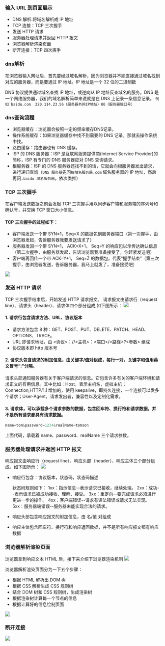 ### 输入 URL 到页面展示
- DNS 解析:将域名解析成 IP 地址
- TCP 连接：TCP 三次握手
- 发送 HTTP 请求
- 服务器处理请求并返回 HTTP 报文
- 浏览器解析渲染页面
- 断开连接：TCP 四次挥手

### dns解析

在浏览器输入网址后，首先要经过域名解析，因为浏览器并不能直接通过域名找到对应的服务器，而是要通过 IP 地址。IP 地址是一个 32 位的二进制数

DNS 协议提供通过域名查找 IP 地址，或逆向从 IP 地址反查域名的服务。DNS 是一个网络服务器，我们的域名解析简单来说就是在 DNS 上记录一条信息记录。
`例如 baidu.com  220.114.23.56（服务器外网IP地址）80（服务器端口号）`

### dns查询流程
- 浏览器缓存：浏览器会按照一定的频率缓存DNS记录。
- 操作系统缓存：如果浏览器缓存中找不到需要的 DNS 记录，那就去操作系统中找。
- 路由缓存：路由器也有 DNS 缓存。
- ISP 的 DNS 服务器：ISP 是互联网服务提供商(Internet Service Provider)的简称，ISP 有专门的 DNS 服务器应对 DNS 查询请求。
- 根服务器：ISP 的 DNS 服务器还找不到的话，它就会向根服务器发出请求，进行递归查询（`DNS 服务器`先问`根域名服务器.com` 域名服务器的 IP 地址，然后再问`.baidu 域名服务器`，依次类推）

### TCP 三次握手
在客户端发送数据之前会发起 TCP 三次握手用以同步客户端和服务端的序列号和确认号，并交换 TCP 窗口大小信息。
#### TCP 三次握手的过程如下：
- 客户端发送一个带 SYN=1，Seq=X 的数据包到服务器端口（第一次握手，由浏览器发起，告诉服务器我要发送请求了）
- 服务器发回一个带 SYN=1， ACK=X+1， Seq=Y 的响应包以示传达确认信息（第二次握手，由服务器发起，告诉浏览器我准备接受了，你赶紧发送吧）
- 客户端再回传一个带 ACK=Y+1， Seq=Z 的数据包，代表“握手结束”（第三次握手，由浏览器发送，告诉服务器，我马上就发了，准备接受吧）
<img src="../img/3174701-dacaa7a974bea081.webp.crdownload"/>

### 发送 HTTP 请求

TCP 三次握手结束后，开始发送 HTTP 请求报文。
请求报文由请求行（request line）、请求头（header）、请求体四个部分组成,如下图所示：
<img src="../img/3174701-516d8337f584afc7.webp"/>

#### 1. 请求行包含请求方法、URL、协议版本
- 请求方法包含 8 种：GET、POST、PUT、DELETE、PATCH、HEAD、OPTIONS、TRACE。
- URL 即请求地址，由 <协议>：//<主机>：<端口>/<路径>?<参数> 组成
- 协议版本即 http 版本号
#### 2. 请求头包含请求的附加信息，由关键字/值对组成，每行一对，关键字和值用英文冒号“:”分隔。
请求头部通知服务器有关于客户端请求的信息。它包含许多有关的客户端环境和请求正文的有用信息。其中比如：Host，表示主机名，虚拟主机；Connection,HTTP/1.1 增加的，使用 keepalive，即持久连接，一个连接可以发多个请求；User-Agent，请求发出者，兼容性以及定制化需求。
#### 3. 请求体，可以承载多个请求参数的数据，包含回车符、换行符和请求数据，并不是所有请求都具有请求数据。
```js
name=tom&password=1234&realName=tomson
```
上面代码，承载着 name、password、realName 三个请求参数。

### 服务器处理请求并返回 HTTP 报文

响应报文由响应行（request line）、响应头部（header）、响应主体三个部分组成。如下图所示：
<img src="../img/3174701-ff7bfc0acaf859cd.webp"/>

- 响应行包含：协议版本，状态码，状态码描述

  状态码规则如下：
  1xx：指示信息--表示请求已接收，继续处理。
  2xx：成功--表示请求已被成功接收、理解、接受。
  3xx：重定向--要完成请求必须进行更进一步的操作。
  4xx：客户端错误--请求有语法错误或请求无法实现。
  5xx：服务器端错误--服务器未能实现合法的请求。

- 响应头部包含响应报文的附加信息，由 名/值 对组成

- 响应主体包含回车符、换行符和响应返回数据，并不是所有响应报文都有响应数据


### 浏览器解析渲染页面

浏览器拿到响应文本 HTML 后，接下来介绍下浏览器渲染机制
<img src="../img/3174701-e058db8e90d40760.webp"/>

浏览器解析渲染页面分为一下五个步骤：

- 根据 HTML 解析出 DOM 树
- 根据 CSS 解析生成 CSS 规则树
- 结合 DOM 树和 CSS 规则树，生成渲染树
- 根据渲染树计算每一个节点的信息
- 根据计算好的信息绘制页面

<img src="../img/04A297FE-A6AC-49d5-B18A-3A350962A6EF.png"/>


### 断开连接

<img src="../img/D639045E-3FC8-49dc-8FF8-4E5ACBBD4759.png"/>